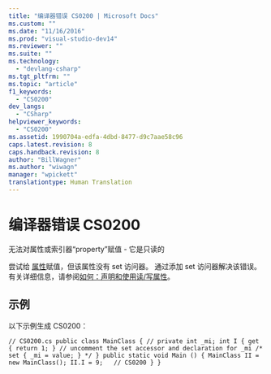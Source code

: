 ```yaml
---
title: "编译器错误 CS0200 | Microsoft Docs"
ms.custom: ""
ms.date: "11/16/2016"
ms.prod: "visual-studio-dev14"
ms.reviewer: ""
ms.suite: ""
ms.technology: 
  - "devlang-csharp"
ms.tgt_pltfrm: ""
ms.topic: "article"
f1_keywords: 
  - "CS0200"
dev_langs: 
  - "CSharp"
helpviewer_keywords: 
  - "CS0200"
ms.assetid: 1990704a-edfa-4dbd-8477-d9c7aae58c96
caps.latest.revision: 8
caps.handback.revision: 8
author: "BillWagner"
ms.author: "wiwagn"
manager: "wpickett"
translationtype: Human Translation
---
```

# 编译器错误 CS0200
无法对属性或索引器“property”赋值 \- 它是只读的  
  
 尝试给 [属性](../../csharp/programming-guide/classes-and-structs/using-properties.md)赋值，但该属性没有 set 访问器。 通过添加 set 访问器解决该错误。 有关详细信息，请参阅[如何：声明和使用读\/写属性](../../csharp/programming-guide/classes-and-structs/how-to-declare-and-use-read-write-properties.md)。  
  
## 示例  
 以下示例生成 CS0200：  
  
```  
// CS0200.cs public class MainClass { // private int _mi; int I { get { return 1; } // uncomment the set accessor and declaration for _mi /* set { _mi = value; } */ } public static void Main () { MainClass II = new MainClass(); II.I = 9;   // CS0200 } }  
```